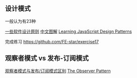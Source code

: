 ## 设计模式
一般认为有23种

[一些软件设计原则](https://coolshell.cn/articles/4535.html)
[中文图解](https://design-patterns.readthedocs.io/zh_CN/latest/index.html)
[Learning JavaScript Design Patterns](https://addyosmani.com/resources/essentialjsdesignpatterns/book/#observerpatternjavascript)

完成练习 https://github.com/FE-star/exercise17


## 观察者模式 vs 发布-订阅模式

[观察者模式与发布/订阅模式区别](https://www.cnblogs.com/lovesong/p/5272752.html)
[The Observer Pattern](https://addyosmani.com/resources/essentialjsdesignpatterns/book/#observerpatternjavascript)
